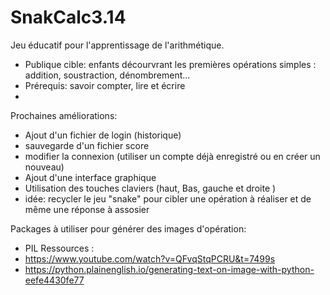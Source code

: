 # SnakCalc3.14
Jeu éducatif pour l'apprentissage de l'arithmétique.

- Publique cible: enfants décourvrant les premières opérations simples : addition, soustraction, dénombrement...
- Prérequis: savoir compter, lire et écrire
- 
Prochaines améliorations:

* Ajout d'un fichier de login (historique)
* sauvegarde d'un fichier score
* modifier la connexion (utiliser un compte déjà enregistré ou en créer un nouveau)
* Ajout d'une interface graphique
* Utilisation des touches claviers (haut, Bas, gauche et droite )
* idée: recycler le jeu "snake" pour cibler une opération à réaliser et de même une réponse à assosier

Packages à utiliser pour générer des images d'opération:

* PIL Ressources :
* https://www.youtube.com/watch?v=QFvqStqPCRU&t=7499s
* https://python.plainenglish.io/generating-text-on-image-with-python-eefe4430fe77
